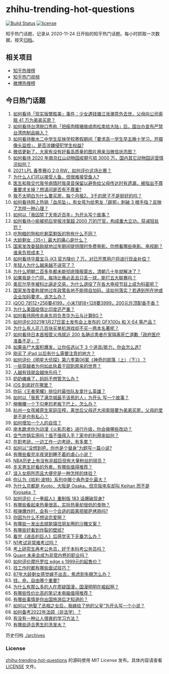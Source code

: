 # zhihu-trending-hot-questions

[![Build Status](https://github.com/justjavac/zhihu-trending-hot-questions/workflows/ci/badge.svg?branch=master)](https://github.com/justjavac/zhihu-trending-hot-questions/actions)
[![license](https://img.shields.io/github/license/justjavac/zhihu-trending-hot-questions)](https://github.com/justjavac/zhihu-trending-hot-questions/blob/master/LICENSE)

知乎热门话题，记录从 2020-11-24 日开始的知乎热门话题。每小时抓取一次数据，按天[归档](./archives)。

## 相关项目

- [知乎热搜榜](https://github.com/justjavac/zhihu-trending-top-search)
- [知乎热门视频](https://github.com/justjavac/zhihu-trending-hot-video)
- [微博热搜榜](https://github.com/justjavac/weibo-trending-hot-search)

## 今日热门话题

<!-- BEGIN -->
<!-- 最后更新时间 Thu Jan 28 2021 05:01:18 GMT+0800 (CST) -->
1. [如何看待「现实版樊胜美」事件：少女遇钱塘江涨潮意外去世，父母向公司索赔 41 万为弟弟买房？](https://www.zhihu.com/question/441074363)
1. [如何看待台湾脱口秀称「把瘦肉精猪做成肉松卖给大陆」后，国台办宣布严禁台湾肉制品输入？](https://www.zhihu.com/question/441439053)
1. [如何看待衡水二中学生反映学校寒假期间「要求高一学生早五晚十学习，开摄像头监控」，是否涉嫌侵犯学生权益?](https://www.zhihu.com/question/441266434)
1. [微信更新了，大家有没有好看高质量的图片用来当微信状态图？](https://www.zhihu.com/question/440754046)
1. [如何看待 2020 年南京红山动物园疫期亏损 3000 万，国内其它动物园运营情况如何？](https://www.zhihu.com/question/441364038)
1. [2021 LPL 春季赛iG 2:0 RW，如何评价这场比赛？](https://www.zhihu.com/question/441500870)
1. [为什么人们可以接受人鱼，但很难接受鱼人?](https://www.zhihu.com/question/441042938)
1. [医生和我交代我爷病情时我录音保留以避免给父母传达时有遗漏，被指出不尊重要求关掉？想请问是否有不尊重?](https://www.zhihu.com/question/440627655)
1. [我不太明白为什么要买房，每个月租2、3千的房子不是挺好的吗？](https://www.zhihu.com/question/437461534)
1. [如何看待网上热销「血吊坠」，有女孩为给男友「辟邪」刺破 3 根手指？反映了怎样一种心理？](https://www.zhihu.com/question/441309856)
1. [如何以「我囚禁了天帝近百年」为开头写个故事？](https://www.zhihu.com/question/436573312)
1. [如何看待小偷被抓后举报涉案超 2000 万的厅官，构成重大立功，获减轻处罚？](https://www.zhihu.com/question/441248322)
1. [吃狗粮的狗和吃剩菜剩饭的狗有什么不同？](https://www.zhihu.com/question/424634698)
1. [大龄剩女（35+）最大的痛心是什么？](https://www.zhihu.com/question/440901341)
1. [国家发改委鼓励就地过年期间提供限时免费电影，你想看哪些电影、电视剧？谁来负担成本？](https://www.zhihu.com/question/441430187)
1. [如何看待华晨宝马 iX3 官方降价 7 万，对已开票用户将进行现金补偿？](https://www.zhihu.com/question/441500412)
1. [年轻人为什么越来越不讲究了？](https://www.zhihu.com/question/441215437)
1. [为什么明朝二百多年都未能彻底降服蒙古，清朝几十年就解决了？](https://www.zhihu.com/question/38222268)
1. [如果我是个门将，每场比赛必丢且只丢一球，能打五大联赛吗？](https://www.zhihu.com/question/440028419)
1. [奥尼尔早年被科比逼走交易，为什么退役了在各大电视节目上成为科密呢？](https://www.zhihu.com/question/441041351)
1. [国家发改委称就地过年政策各地不能擅自加码，该如何落实？若遇到所在地或企业加码要求，该怎么办？](https://www.zhihu.com/question/441407361)
1. [iQOO 7的12+256要4199，小米11的8+128要3999，200元升顶配香不香？](https://www.zhihu.com/question/439135560)
1. [为什么美国疫情比印度还严重？](https://www.zhihu.com/question/440510534)
1. [如何看待网传余承东将负责华为云与计算BG？](https://www.zhihu.com/question/441429017)
1. [如何评价2021年1月27日富士发布会上发布的 GFX100s 和 X-E4 等产品？](https://www.zhihu.com/question/441389448)
1. [为什么有人花几百块买单机游戏却不买一两本名著呢？](https://www.zhihu.com/question/441017496)
1. [如何看待日本首相菅义伟就近 200 名确诊患者在家隔离死亡道歉「政府医疗准备不足」？](https://www.zhihu.com/question/441424546)
1. [如果丧尸大面积爆发，让你任选以下 3 个道具/能力，你会怎么选?](https://www.zhihu.com/question/439058473)
1. [刚买了 iPad 以后有什么需要注意的地方？](https://www.zhihu.com/question/373784504)
1. [如何评价《明星大侦探》第六季第06案《神奇的部落（上）（下）》？](https://www.zhihu.com/question/441256425)
1. [一些穿越者为何如此执着于回到原来的世界？](https://www.zhihu.com/question/342470067)
1. [人越有钱就会越快乐吗？](https://www.zhihu.com/question/383282003)
1. [奶奶瘫痪了，妈妈不想管怎么办？](https://www.zhihu.com/question/385391030)
1. [iOS 到底好在哪里？](https://www.zhihu.com/question/441291558)
1. [你玩《王者荣耀》排位时最怕队友拿什么英雄？](https://www.zhihu.com/question/440845787)
1. [如何以「我惹了满京城最不该惹的人」为开头 写一个故事？](https://www.zhihu.com/question/436381988)
1. [伸懒腰一个下勾拳怼老板下巴上，怎么办？](https://www.zhihu.com/question/437933027)
1. [杭州一女孩被原生家庭压榨，离世后父母还大闹索赔要为弟弟买房，父母的爱是不是也有私心？](https://www.zhihu.com/question/358167613)
1. [如何增加一个人的自信？](https://www.zhihu.com/question/19553905)
1. [岸本跪求你为动漫《火影忍者》进行升级，你会做哪些改动？](https://www.zhihu.com/question/440430224)
1. [空气炸锅实用吗？值不值得入手？家中的利用率如何？](https://www.zhihu.com/question/60108615)
1. [在职考研，一边工作一边考研，有多累？](https://www.zhihu.com/question/329092637)
1. [如何以“没想到吧，你也是个替身”为题写一篇小说?](https://www.zhihu.com/question/438918686)
1. [有哪些看完半夜哭到睡不着的虐心小说？](https://www.zhihu.com/question/440275191)
1. [NBA历史上有没有非超巨但有大量粉丝的球员？](https://www.zhihu.com/question/441214337)
1. [冬天男生好看的外套，有哪些值得推荐？](https://www.zhihu.com/question/355925501)
1. [误入女厕所而且大便完是一种怎样的体验？](https://www.zhihu.com/question/53170377)
1. [你认为《哈利·波特》系列中哪个角色变化最大？](https://www.zhihu.com/question/422429191)
1. [为什么京都是 Kyoto，大阪是 Osaka，但京阪电车却叫 Keihan 而不是 Kyosaka ？](https://www.zhihu.com/question/440092859)
1. [如何评价《一拳超人》重制版 183 话爆破现身?](https://www.zhihu.com/question/441212547)
1. [有哪些看起来热量很高，实际热量却很低的食物？](https://www.zhihu.com/question/359675190)
1. [核弹爆炸时，会有一个合适的距离把披萨烤熟吗?](https://www.zhihu.com/question/440611335)
1. [你因为什么不想谈恋爱啊？](https://www.zhihu.com/question/440291316)
1. [有哪些一发出去就能镇住朋友圈的沙雕文案？](https://www.zhihu.com/question/441111291)
1. [有哪些好看到炸裂的壁纸?](https://www.zhihu.com/question/425110846)
1. [看完《进击的巨人》后感觉天下无番怎么办？](https://www.zhihu.com/question/440877082)
1. [N1考试非常难考过吗？](https://www.zhihu.com/question/25217211)
1. [考上研究生再考公务员，好于本科考公务员吗？](https://www.zhihu.com/question/431566073)
1. [Quant 未来会成为非常内卷的职业吗？](https://www.zhihu.com/question/399459312)
1. [如何评价摩托罗拉 edge s 1999元的起售价？](https://www.zhihu.com/question/441332592)
1. [找工作时都有哪些面试技巧？](https://www.zhihu.com/question/306398832)
1. [87年大龄剩女感觉嫁不出去，焦虑到失眠怎么办？](https://www.zhihu.com/question/434712309)
1. [钱，命，自由哪个重要?](https://www.zhihu.com/question/439123003)
1. [为什么有那么多的人在质疑国漫，国漫明明在崛起啊？](https://www.zhihu.com/question/347726830)
1. [有哪些性价比高的笔记本电脑值得推荐？](https://www.zhihu.com/question/322974536)
1. [有哪些事情是你出国旅游后才知道的？](https://www.zhihu.com/question/441141702)
1. [如何以“他娶了丞相之女后，我嫁给了他的父皇”为开头写一个小说？](https://www.zhihu.com/question/434689945)
1. [如何备考2022年法硕（非法学）？](https://www.zhihu.com/question/398179108)
1. [有没有一种让人很爽的学习方法？](https://www.zhihu.com/question/58772932)
1. [有哪些适合男生的洗发水？](https://www.zhihu.com/question/298725045)
<!-- END -->

历史归档 [./archives](./archives)

### License

[zhihu-trending-hot-questions](https://github.com/justjavac/zhihu-trending-hot-questions) 的源码使用 MIT License 发布。具体内容请查看 [LICENSE](./LICENSE) 文件。
